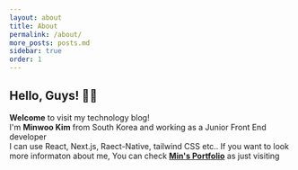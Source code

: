 ```yaml
---
layout: about
title: About
permalink: /about/
more_posts: posts.md
sidebar: true
order: 1
---
```


<!--about -->

## Hello, Guys! 🙋‍♂️

**Welcome** to visit my technology blog!  
I'm **Minwoo Kim** from South Korea and working as a Junior Front End developer  
I can use React, Next.js, Raect-Native, tailwind CSS etc.. If you want to look more informaton about me, You can check [**Min's Portfolio**](https://mins-portfolio.vercel.app/) as just visiting
